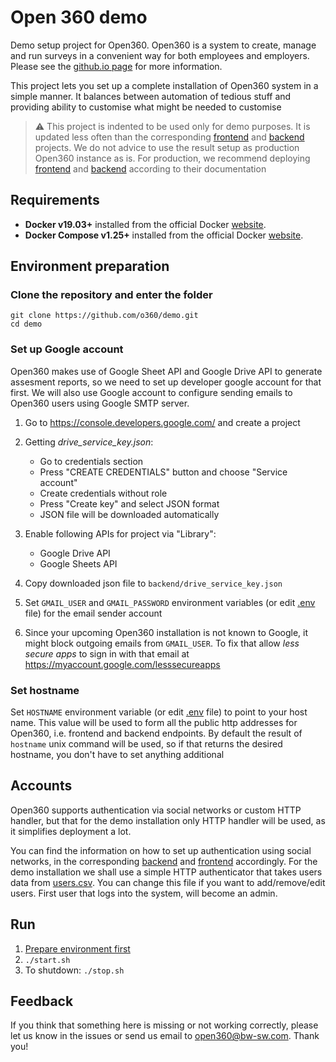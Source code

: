 # Open 360 demo

Demo setup project for Open360. Open360 is a system to create, manage and run surveys in a convenient way for both employees and employers.
Please see the [github.io page](https://o360.github.io/) for more information.

This project lets you set up a complete installation of Open360 system in a simple manner.
It balances between automation of tedious stuff and providing ability to customise what might be needed to customise

> ⚠️ This project is indented to be used only for demo purposes.
> It is updated less often than the corresponding [frontend](https://github.com/o360/frontend)
and [backend](https://github.com/o360/backend) projects.
> We do not advice to use the result setup as production Open360 instance as is.
> For production, we recommend deploying [frontend](https://github.com/o360/frontend)
and [backend](https://github.com/o360/backend) according to their documentation

## Requirements
- **Docker v19.03+** installed from the official Docker [website](https://docs.docker.com/install/linux/docker-ce/ubuntu/).
- **Docker Compose v1.25+** installed from the official Docker [website](https://docs.docker.com/compose/install/).

## Environment preparation

### Сlone the repository and enter the folder

```
git clone https://github.com/o360/demo.git
cd demo
```

### Set up Google account
Open360 makes use of Google Sheet API and Google Drive API to generate assesment reports, so we need to set up developer google account for that first.
We will also use Google account to configure sending emails to Open360 users using Google SMTP server.

1. Go to https://console.developers.google.com/ and create a project
2. Getting *drive_service_key.json*: 
    * Go to credentials section
    * Press "CREATE CREDENTIALS" button and choose "Service account"
    * Create credentials without role
    * Press "Create key" and select JSON format
    * JSON file will be downloaded automatically

3. Enable following APIs for project via "Library":
    * Google Drive API
    * Google Sheets API

4. Copy downloaded json file to `backend/drive_service_key.json`

5. Set `GMAIL_USER` and `GMAIL_PASSWORD` environment variables (or edit [.env](.env) file)
for the email sender account
6. Since your upcoming Open360 installation is not known to Google, it might block outgoing emails from `GMAIL_USER`.
To fix that allow *less secure apps* to sign in with that email at <https://myaccount.google.com/lesssecureapps>

### Set hostname
Set `HOSTNAME` environment variable (or edit [.env](.env) file) to point to your host name.
This value will be used to form all the public http addresses for Open360, i.e. frontend and backend endpoints.
By default the result of `hostname` unix command will be used, so if that returns the desired hostname,
you don't have to set anything additional

## Accounts

Open360 supports authentication via social networks or custom HTTP handler, but that for the demo installation only HTTP handler will be used, as it simplifies deployment a lot.

You can find the information on how to set up authentication using social networks, in the corresponding
[backend](https://github.com/o360/backend#setting-up-authentication-sources) and
[frontend](https://github.com/o360/frontend/blob/master/docs/config.md#social-login) accordingly.
For the demo installation we shall use a simple HTTP authenticator that takes users data from
[users.csv](backend/users.csv). You can change this file if you want to add/remove/edit users.
First user that logs into the system, will become an admin.

## Run
1. [Prepare environment first](#environment-preparation)
2. `./start.sh`
3. To shutdown: `./stop.sh`

## Feedback
If you think that something here is missing or not working correctly, please let us know
in the issues or send us email to open360@bw-sw.com. Thank you!

